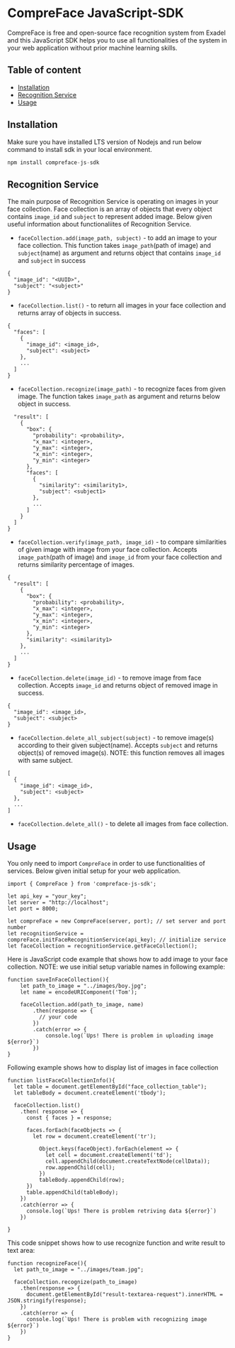# CompreFace JavaScript-SDK

CompreFace is free and open-source face recognition system from Exadel and this JavaScript SDK helps you to use all functionalities of the system in your web application without prior machine learning skills. 

## Table of content
- [Installation](#installation)
- [Recognition Service](#recognition)
- [Usage](#usage)

## Installation

Make sure you have installed LTS version of Nodejs and run below command to install sdk in your local environment.
```javascript
npm install compreface-js-sdk
```

## Recognition Service
The main purpose of Recognition Service is operating on images in your face collection. Face collection is an array of objects that every object contains ```image_id``` and ```subject``` to represent added image. Below given useful information about functionaliites of Recognition Service.

  - ```faceCollection.add(image_path, subject)``` - to add an image to your face collection. This function takes ```image_path```(path of image) and ```subject```(name) as argument and returns object that contains ```image_id``` and ```subject``` in success  
  ```
  {
    "image_id": "<UUID>",
    "subject": "<subject>"
  }
  ```

  - ```faceCollection.list()``` - to return all images in your face collection and returns array of objects in success.
  ```
  {
    "faces": [
      {
        "image_id": <image_id>,
        "subject": <subject>
      },
      ...
    ]
  }
  ```

  - ```faceCollection.recognize(image_path)``` - to recognize faces from given image. The function takes ```image_path``` as argument and returns below object in success.
```{
  "result": [
    {
      "box": {
        "probability": <probability>,
        "x_max": <integer>,
        "y_max": <integer>,
        "x_min": <integer>,
        "y_min": <integer>
      },
      "faces": [
        {
          "similarity": <similarity1>,
          "subject": <subject1>	
        },
        ...
      ]
    }
  ]
}
 ``` 

  - ```faceCollection.verify(image_path, image_id)``` - to compare similarities of given image with image from your face collection. Accepts ```image_path```(path of image) and ```image_id``` from your face collection and returns similarity percentage of images.
  ```
  {
    "result": [
      {
        "box": {
          "probability": <probability>,
          "x_max": <integer>,
          "y_max": <integer>,
          "x_min": <integer>,
          "y_min": <integer>
        },
        "similarity": <similarity1>
      },
      ...
    ]
  }
  ```

  - ```faceCollection.delete(image_id)``` - to remove image from face collection. Accepts ```image_id``` and returns object of removed image in success.
  ```
  {
    "image_id": <image_id>,
    "subject": <subject>
  }
  ```

  - ```faceCollection.delete_all_subject(subject)``` - to remove image(s) according to their given subject(name). Accepts ```subject``` and returns object(s) of removed image(s). NOTE: this function removes all images with same subject.
  ```
  [
    {
      "image_id": <image_id>,
      "subject": <subject>
    },
    ...
  ]
  ```

  - ```faceCollection.delete_all()``` - to delete all images from face collection.

## Usage
You only need to import ```CompreFace``` in order to use functionalities of services. Below given initial setup for your web application.
```
import { CompreFace } from 'compreface-js-sdk';

let api_key = "your_key";
let server = "http://localhost";
let port = 8000;

let compreFace = new CompreFace(server, port); // set server and port number
let recognitionService = compreFace.initFaceRecognitionService(api_key); // initialize service
let faceCollection = recognitionService.getFaceCollection();
```

Here is JavaScript code example that shows how to add image to your face collection. NOTE: we use initial setup variable names in following example:

```
function saveInFaceCollection(){
    let path_to_image = "../images/boy.jpg";
    let name = encodeURIComponent('Tom'); 

    faceCollection.add(path_to_image, name)
        .then(response => {
          // your code
        })
        .catch(error => {
            console.log(`Ups! There is problem in uploading image ${error}`)
        })
}

```
Following example shows how to display list of images in face collection
```
function listFaceCollectionInfo(){
  let table = document.getElementById("face_collection_table");
  let tableBody = document.createElement('tbody');

  faceCollection.list()
    .then( response => {
      const { faces } = response;

      faces.forEach(faceObjects => {
        let row = document.createElement('tr');

          Object.keys(faceObject).forEach(element => {
            let cell = document.createElement('td');
            cell.appendChild(document.createTextNode(cellData));
            row.appendChild(cell);
          })
          tableBody.appendChild(row);
      })
      table.appendChild(tableBody);
    })
    .catch(error => {
      console.log(`Ups! There is problem retriving data ${error}`)
    })

}
```
This code snippet shows how to use recognize function and write result to text area:

```
function recognizeFace(){
  let path_to_image = "../images/team.jpg";

  faceCollection.recognize(path_to_image)
    .then(response => {
      document.getElementById("result-textarea-request").innerHTML = JSON.stringify(response);
    })
    .catch(error => {
      console.log(`Ups! There is problem with recognizing image ${error}`)
    })
}
```